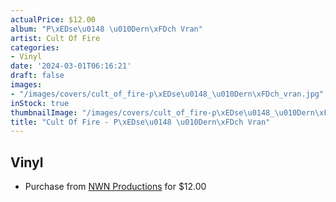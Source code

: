 ```yaml
---
actualPrice: $12.00
album: "P\xEDse\u0148 \u010Dern\xFDch Vran"
artist: Cult Of Fire
categories:
- Vinyl
date: '2024-03-01T06:16:21'
draft: false
images:
- "/images/covers/cult_of_fire-p\xEDse\u0148_\u010Dern\xFDch_vran.jpg"
inStock: true
thumbnailImage: "/images/covers/cult_of_fire-p\xEDse\u0148_\u010Dern\xFDch_vran-thumb.jpg"
title: "Cult Of Fire - P\xEDse\u0148 \u010Dern\xFDch Vran"
---
```


## Vinyl
* Purchase from [NWN Productions](http://shop.nwnprod.com/index.php?route=product/product&path=76&product_id=33701&sort=pd.name&order=ASC) for $12.00

